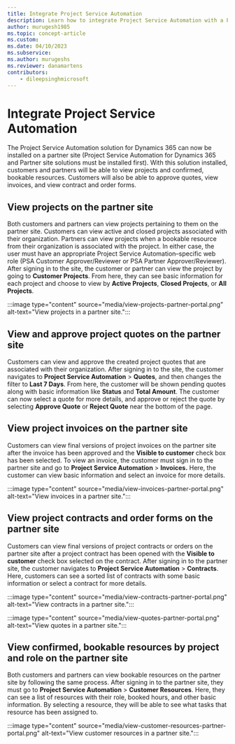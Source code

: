 ```yaml
---
title: Integrate Project Service Automation
description: Learn how to integrate Project Service Automation with a Power Pages site.
author: murugesh1985
ms.topic: concept-article
ms.custom: 
ms.date: 04/10/2023
ms.subservice: 
ms.author: murugeshs
ms.reviewer: danamartens
contributors:
    - dileepsinghmicrosoft
---
```


# Integrate Project Service Automation

The Project Service Automation solution for Dynamics 365 can now be installed on a partner site (Project Service Automation for Dynamics 365 and Partner site solutions must be installed first). With this solution installed, customers and partners will be able to view projects and confirmed, bookable resources. Customers will also be able to approve quotes, view invoices, and view contract and order forms.

## View projects on the partner site

Both customers and partners can view projects pertaining to them on the partner site. Customers can view active and closed projects associated with their organization. Partners can view projects when a bookable resource from their organization is associated with the project. In either case, the user must have an appropriate Project Service Automation&ndash;specific web role (PSA Customer Approver/Reviewer or PSA Partner Approver/Reviewer). After signing in to the site, the customer or partner can view the project by going to **Customer Projects**. From here, they can see basic information for each project and choose to view by **Active Projects**, **Closed Projects**, or **All Projects**.

:::image type="content" source="media/view-projects-partner-portal.png" alt-text="View projects in a partner site.":::

## View and approve project quotes on the partner site

Customers can view and approve the created project quotes that are associated with their organization. After signing in to the site, the customer navigates to **Project Service Automation** &gt; **Quotes**, and then changes the filter to **Last 7 Days**. From here, the customer will be shown pending quotes along with basic information like **Status** and **Total Amount**. The customer can now select a quote for more details, and approve or reject the quote by selecting **Approve Quote** or **Reject Quote** near the bottom of the page.

## View project invoices on the partner site

Customers can view final versions of project invoices on the partner site after the invoice has been approved and the **Visible to customer** check box has been selected. To view an invoice, the customer must sign in to the partner site and go to **Project Service Automation** &gt; **Invoices.** Here, the customer can view basic information and select an invoice for more details.

:::image type="content" source="media/view-invoices-partner-portal.png" alt-text="View invoices in a partner site.":::

## View project contracts and order forms on the partner site

Customers can view final versions of project contracts or orders on the partner site after a project contract has been opened with the **Visible to customer** check box selected on the contract. After signing in to the partner site, the customer navigates to **Project Service Automation** &gt; **Contracts**. Here, customers can see a sorted list of contracts with some basic information or select a contract for more details.

:::image type="content" source="media/view-contracts-partner-portal.png" alt-text="View contracts in a partner site.":::

:::image type="content" source="media/view-quotes-partner-portal.png" alt-text="View quotes in a partner site.":::

## View confirmed, bookable resources by project and role on the partner site

Both customers and partners can view bookable resources on the partner site by following the same process. After signing in to the partner site, they must go to **Project Service Automation** &gt; **Customer Resources**. Here, they can see a list of resources with their role, booked hours, and other basic information. By selecting a resource, they will be able to see what tasks that resource has been assigned to.

:::image type="content" source="media/view-customer-resources-partner-portal.png" alt-text="View customer resources in a partner site.":::

